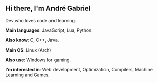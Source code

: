 ## Hi there, I'm André Gabriel

Dev who loves code and learning.

**Main languages**: JavaScript, Lua, Python.

**Also know**: C, C++, Java.
  
**Main OS**: Linux (Arch)

**Also use**: Windows for gaming.

**I’m interested in**: Web development, Optimization, Compilers, Machine Learning and Games.

